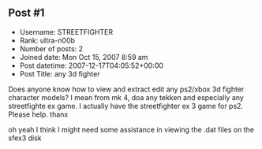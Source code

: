 ## Post #1
- Username: STREETFIGHTER
- Rank: ultra-n00b
- Number of posts: 2
- Joined date: Mon Oct 15, 2007 8:59 am
- Post datetime: 2007-12-17T04:05:52+00:00
- Post Title: any 3d fighter

Does anyone know how to view and extract edit any ps2/xbox 3d fighter character models? I mean from mk 4, doa any tekken and especially any streetfighte ex game. I actually have the streetfighter ex 3 game for ps2. Please help. thanx

oh yeah I think I might need some assistance in viewing the .dat files on the sfex3 disk
